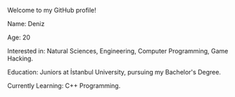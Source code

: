  Welcome to my GitHub profile!
 
 Name: Deniz 
 
 Age: 20 
 
 Interested in: Natural Sciences, Engineering, Computer Programming, Game Hacking.
 
 Education: Juniors at İstanbul University, pursuing my Bachelor's Degree.
 
 Currently Learning: C++ Programming. 

 
